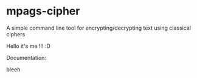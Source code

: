 # mpags-cipher
A simple command line tool for encrypting/decrypting text using classical ciphers

Hello it's me !!! :D 

Documentation:

bleeh